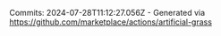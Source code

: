 Commits: 2024-07-28T11:12:27.056Z - Generated via https://github.com/marketplace/actions/artificial-grass
<br>
